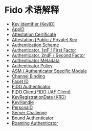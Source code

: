 # Fido 术语解释

  *  [Key Identifier (KeyID)]()
  *  [AppID]()
  *  [Attestation Certificate]()
  *  [Attestation [Public / Private] Key]()
  *  [Authentication Scheme]()
  *  [Authenticator, 1stF / First Factor]()
  *  [Authenticator, 2ndF / Second Factor]()
  *  [Authenticator Metadata]()
  *  [Authenticator Policy]()
  *  [ASM / Authenticator Specific Module]()
  *  [Channel Binding]()
  *  [Facet ID]()
  *  [FIDO Authenticator]()
  *  [FIDO Client(FIDO UAF Client)]()
  *  [KeyRegistrationData (KRD)]()
  *  [KeyHandle]()
  *  [PersonaID]()
  *  [Server Challenge]()
  *  [Bound Authenticator]()
  *  [Roaming Authenticator]()
  
